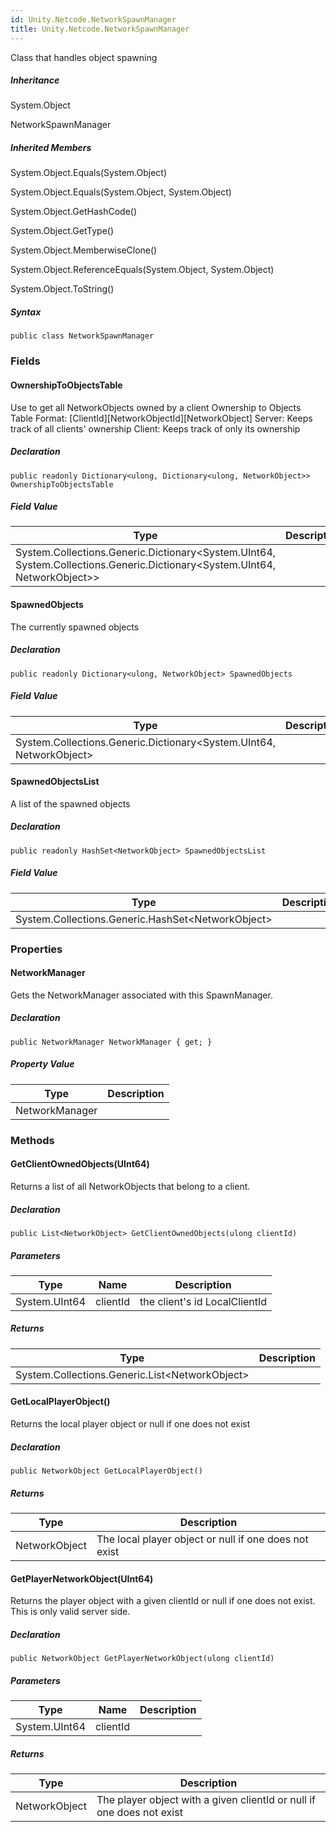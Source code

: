 ```yaml
---  
id: Unity.Netcode.NetworkSpawnManager  
title: Unity.Netcode.NetworkSpawnManager  
---
```


<div class="markdown level0 summary">

Class that handles object spawning

</div>

<div class="markdown level0 conceptual">

</div>

<div class="inheritance">

##### Inheritance

<div class="level0">

System.Object

</div>

<div class="level1">

NetworkSpawnManager

</div>

</div>

<div class="inheritedMembers">

##### Inherited Members

<div>

System.Object.Equals(System.Object)

</div>

<div>

System.Object.Equals(System.Object, System.Object)

</div>

<div>

System.Object.GetHashCode()

</div>

<div>

System.Object.GetType()

</div>

<div>

System.Object.MemberwiseClone()

</div>

<div>

System.Object.ReferenceEquals(System.Object, System.Object)

</div>

<div>

System.Object.ToString()

</div>

</div>

 

##### Syntax

<div class="codewrapper">

``` lang-csharp
public class NetworkSpawnManager
```

</div>

### Fields

#### OwnershipToObjectsTable

<div class="markdown level1 summary">

Use to get all NetworkObjects owned by a client Ownership to Objects
Table Format: \[ClientId\]\[NetworkObjectId\]\[NetworkObject\] Server:
Keeps track of all clients' ownership Client: Keeps track of only its
ownership

</div>

<div class="markdown level1 conceptual">

</div>

##### Declaration

<div class="codewrapper">

``` lang-csharp
public readonly Dictionary<ulong, Dictionary<ulong, NetworkObject>> OwnershipToObjectsTable
```

</div>

##### Field Value

| Type                                                                                                                          | Description |
|-------------------------------------------------------------------------------------------------------------------------------|-------------|
| System.Collections.Generic.Dictionary\<System.UInt64, System.Collections.Generic.Dictionary\<System.UInt64, NetworkObject\>\> |             |

#### SpawnedObjects

<div class="markdown level1 summary">

The currently spawned objects

</div>

<div class="markdown level1 conceptual">

</div>

##### Declaration

<div class="codewrapper">

``` lang-csharp
public readonly Dictionary<ulong, NetworkObject> SpawnedObjects
```

</div>

##### Field Value

| Type                                                                  | Description |
|-----------------------------------------------------------------------|-------------|
| System.Collections.Generic.Dictionary\<System.UInt64, NetworkObject\> |             |

#### SpawnedObjectsList

<div class="markdown level1 summary">

A list of the spawned objects

</div>

<div class="markdown level1 conceptual">

</div>

##### Declaration

<div class="codewrapper">

``` lang-csharp
public readonly HashSet<NetworkObject> SpawnedObjectsList
```

</div>

##### Field Value

| Type                                                | Description |
|-----------------------------------------------------|-------------|
| System.Collections.Generic.HashSet\<NetworkObject\> |             |

### Properties

#### NetworkManager

<div class="markdown level1 summary">

Gets the NetworkManager associated with this SpawnManager.

</div>

<div class="markdown level1 conceptual">

</div>

##### Declaration

<div class="codewrapper">

``` lang-csharp
public NetworkManager NetworkManager { get; }
```

</div>

##### Property Value

| Type           | Description |
|----------------|-------------|
| NetworkManager |             |

### Methods

#### GetClientOwnedObjects(UInt64)

<div class="markdown level1 summary">

Returns a list of all NetworkObjects that belong to a client.

</div>

<div class="markdown level1 conceptual">

</div>

##### Declaration

<div class="codewrapper">

``` lang-csharp
public List<NetworkObject> GetClientOwnedObjects(ulong clientId)
```

</div>

##### Parameters

| Type          | Name     | Description                   |
|---------------|----------|-------------------------------|
| System.UInt64 | clientId | the client's id LocalClientId |

##### Returns

| Type                                             | Description |
|--------------------------------------------------|-------------|
| System.Collections.Generic.List\<NetworkObject\> |             |

#### GetLocalPlayerObject()

<div class="markdown level1 summary">

Returns the local player object or null if one does not exist

</div>

<div class="markdown level1 conceptual">

</div>

##### Declaration

<div class="codewrapper">

``` lang-csharp
public NetworkObject GetLocalPlayerObject()
```

</div>

##### Returns

| Type          | Description                                           |
|---------------|-------------------------------------------------------|
| NetworkObject | The local player object or null if one does not exist |

#### GetPlayerNetworkObject(UInt64)

<div class="markdown level1 summary">

Returns the player object with a given clientId or null if one does not
exist. This is only valid server side.

</div>

<div class="markdown level1 conceptual">

</div>

##### Declaration

<div class="codewrapper">

``` lang-csharp
public NetworkObject GetPlayerNetworkObject(ulong clientId)
```

</div>

##### Parameters

| Type          | Name     | Description |
|---------------|----------|-------------|
| System.UInt64 | clientId |             |

##### Returns

| Type          | Description                                                           |
|---------------|-----------------------------------------------------------------------|
| NetworkObject | The player object with a given clientId or null if one does not exist |

 
